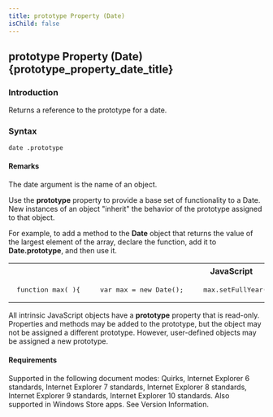 ```yaml
---
title: prototype Property (Date)
isChild: false
---
```


## prototype Property (Date) {prototype_property_date_title}

### Introduction 

 Returns a reference to the prototype for a date.

### Syntax 

```
date .prototype
```

#### Remarks 

<div id="languageReferenceRemarksSection" class="section" name="collapseableSection" style="">
  <p xmlns:util="util">
    The <span class="parameter" sdata="paramReference">date</span> argument is the name of an object.
  </p>
  <p xmlns:util="util">
    Use the <b>prototype</b> property to provide a base set of functionality to a Date. New instances of an object "inherit" the behavior of the prototype assigned to that object.
  </p>
  <p xmlns:util="util">
    For example, to add a method to the <b>Date</b> object that returns the value of the largest element of the array, declare the function, add it to <b>Date.prototype</b>, and then use it.
  </p>
  <div class="code">
    <table width="100%" cellspacing="0" cellpadding="0">
      <tr>
        <th>
          JavaScript&nbsp;
        </th>
        <th>
          <span class="copyCode" onclick="CopyCode(this)" onkeypress="CopyCode_CheckKey(this, event)" onmouseover="ChangeCopyCodeIcon(this)" onmouseout="ChangeCopyCodeIcon(this)" tabindex=
          "0"><img class="copyCodeImage" name="ccImage" align="absmiddle" alt="Copy image" title="Copy image" src="../icons/copycode.gif" />Copy Code</span>
        </th>
      </tr>
      <tr>
        <td colspan="2">
          <pre>
 function max( ){     var max = new Date();     max.setFullYear(2200, 01, 01);     return max; } Date.prototype.maxDate = max; var myDate = new Date();  if (myDate &lt; myDate.maxDate())     document.write("today isn't the max"); else if (myDate == myDate.maxDate())     document.write("today is the max");   // Output: // today isn't the max 
</pre>
        </td>
      </tr>
    </table>
  </div>
  <p xmlns:util="util">
    All intrinsic JavaScript objects have a <b>prototype</b> property that is read-only. Properties and methods may be added to the prototype, but the object may not be assigned a different
    prototype. However, user-defined objects may be assigned a new prototype.
  </p>
</div>

#### Requirements 

<div id="requirementsTitleSection" class="section" name="collapseableSection" style="">
  <p xmlns:util="util"></p>
  <p>
    Supported in the following document modes: Quirks, Internet Explorer 6 standards, Internet Explorer 7 standards, Internet Explorer 8 standards, Internet Explorer 9 standards, Internet Explorer 10
    standards. Also supported in Windows Store apps. See Version Information.
  </p>
</div>

